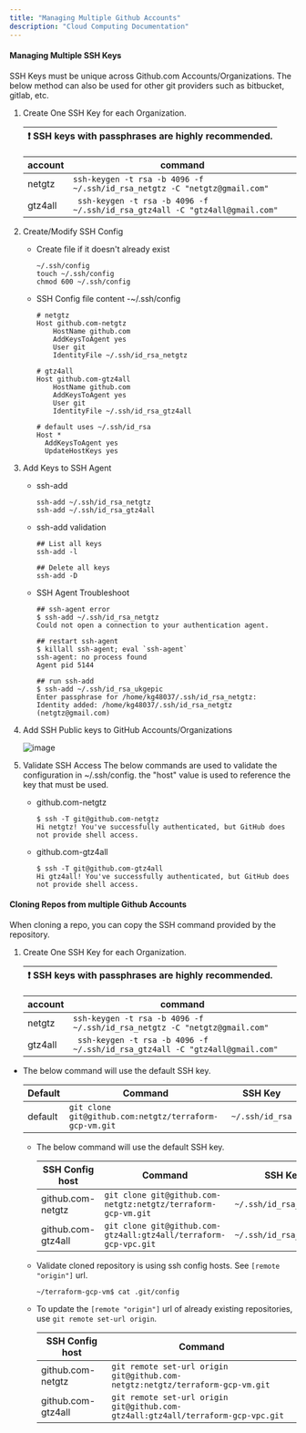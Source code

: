```yaml
---
title: "Managing Multiple Github Accounts"
description: "Cloud Computing Documentation"
---
```


#### Managing Multiple SSH Keys 

SSH Keys must be unique across Github.com Accounts/Organizations. The below method can also be used for other git providers such as bitbucket, gitlab, etc.

1. Create One SSH Key for each Organization.

    | :exclamation:  SSH keys with passphrases are highly recommended.  |
    |-----------------------------------------|
    
    
    account| command
    -------|--------
    netgtz | `ssh-keygen -t rsa -b 4096 -f ~/.ssh/id_rsa_netgtz -C "netgtz@gmail.com"`
    gtz4all |` ssh-keygen -t rsa -b 4096 -f ~/.ssh/id_rsa_gtz4all -C "gtz4all@gmail.com"`


2. Create/Modify SSH Config

    - Create file if it doesn't already exist
      ```
      ~/.ssh/config
      touch ~/.ssh/config
      chmod 600 ~/.ssh/config
      ```

    - SSH Config file content -~/.ssh/config
      ```
      # netgtz
      Host github.com-netgtz
          HostName github.com
          AddKeysToAgent yes
          User git
          IdentityFile ~/.ssh/id_rsa_netgtz
       
      # gtz4all
      Host github.com-gtz4all
          HostName github.com
          AddKeysToAgent yes
          User git
          IdentityFile ~/.ssh/id_rsa_gtz4all
       
      # default uses ~/.ssh/id_rsa
      Host *
        AddKeysToAgent yes
        UpdateHostKeys yes
      ```

3. Add Keys to SSH Agent

    - ssh-add
      ```
      ssh-add ~/.ssh/id_rsa_netgtz
      ssh-add ~/.ssh/id_rsa_gtz4all
      ```
    
    - ssh-add validation
      ```
      ## List all keys
      ssh-add -l
       
      ## Delete all keys
      ssh-add -D
      ```
    
    - SSH Agent Troubleshoot
      ```
      ## ssh-agent error
      $ ssh-add ~/.ssh/id_rsa_netgtz
      Could not open a connection to your authentication agent.
       
      ## restart ssh-agent
      $ killall ssh-agent; eval `ssh-agent`
      ssh-agent: no process found
      Agent pid 5144
       
      ## run ssh-add
      $ ssh-add ~/.ssh/id_rsa_ukgepic
      Enter passphrase for /home/kg48037/.ssh/id_rsa_netgtz:
      Identity added: /home/kg48037/.ssh/id_rsa_netgtz (netgtz@gmail.com)
      ```

4. Add SSH Public keys to GitHub Accounts/Organizations
 
    ![image](https://github.com/gtz4all/gtz4all.github.io/assets/40032360/cacd8073-d785-422d-9495-36f897adab27)

5. Validate SSH Access
   The below commands are used to validate the configuration in ~/.ssh/config. the "host" value is used to reference the key that must be used.

    - github.com-netgtz
      ```
      $ ssh -T git@github.com-netgtz
      Hi netgtz! You've successfully authenticated, but GitHub does not provide shell access.
      ```
      
    - github.com-gtz4all
      ```
      $ ssh -T git@github.com-gtz4all
      Hi gtz4all! You've successfully authenticated, but GitHub does not provide shell access.
      ```

#### Cloning Repos from multiple Github Accounts
When cloning a repo, you can copy the SSH command provided by the repository.

1. Create One SSH Key for each Organization.

    | :exclamation:  SSH keys with passphrases are highly recommended.  |
    |-----------------------------------------|
    
    
    account| command
    -------|--------
    netgtz | `ssh-keygen -t rsa -b 4096 -f ~/.ssh/id_rsa_netgtz -C "netgtz@gmail.com"`
    gtz4all |` ssh-keygen -t rsa -b 4096 -f ~/.ssh/id_rsa_gtz4all -C "gtz4all@gmail.com"`

   

- The below command will use the default SSH key.

    Default | Command	| SSH Key
    -------|----------|---------
    default | `git clone git@github.com:netgtz/terraform-gcp-vm.git` | `~/.ssh/id_rsa`

  
  - The below command will use the default SSH key.

    SSH Config host | Command	| SSH Key
    -------|----------|---------
    github.com-netgtz | `git clone git@github.com-netgtz:netgtz/terraform-gcp-vm.git` | `~/.ssh/id_rsa_netgtz`
    github.com-gtz4all | `git clone git@github.com-gtz4all:gtz4all/terraform-gcp-vpc.git` | `~/.ssh/id_rsa_gtz4all`
    

  - Validate cloned repository is using ssh config hosts. See `[remote "origin"]` url.
    ```
    ~/terraform-gcp-vm$ cat .git/config
    ```

  - To update the `[remote "origin"]` url of already existing repositories, use  `git remote set-url origin`.

    SSH Config host | Command	
    -------|----------
    github.com-netgtz | `git remote set-url origin git@github.com-netgtz:netgtz/terraform-gcp-vm.git`
    github.com-gtz4all | `git remote set-url origin git@github.com-gtz4all:gtz4all/terraform-gcp-vpc.git`

